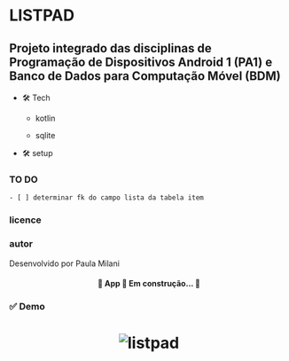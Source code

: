 # LISTPAD

## Projeto integrado das disciplinas de Programação de Dispositivos Android 1 (PA1) e Banco de Dados para Computação Móvel (BDM)

* 🛠 Tech
    * kotlin
    
    * sqlite
  
* 🛠 setup

### TO DO

    - [ ] determinar fk do campo lista da tabela item

### licence

### autor

Desenvolvido por Paula Milani

<h4 align="center"> 
	🚧  App 🚀 Em construção...  🚧
</h4>

### ✅ Demo

<h1 align="center">
  <img alt="listpad" title="#listpad" src="./demo" />
</h1>